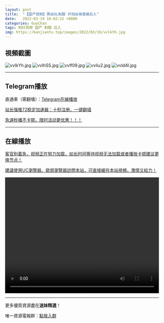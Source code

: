 ```yaml
---
layout: post
title:  "【国产视频】黑丝OL制服 开裆丝袜直接后入"
date:   2022-03-19 16:02:22 +0800
categories: GuoChan
tags: 网红视频 国产 制服 后入
img: https://kanjiantu.top/images/2022/03/19/vvlkYh.jpg
---
```



## 視頻截圖

![vvlkYh.jpg](https://kanjiantu.top/images/2022/03/19/vvlkYh.jpg)
![vvlhSS.jpg](https://kanjiantu.top/images/2022/03/19/vvlhSS.jpg)
![vvlf09.jpg](https://kanjiantu.top/images/2022/03/19/vvlf09.jpg)
![vvliu2.jpg](https://kanjiantu.top/images/2022/03/19/vvliu2.jpg)
![vvld4I.jpg](https://kanjiantu.top/images/2022/03/19/vvld4I.jpg)

* * *
## Telegram播放

直通車（需翻墻）：[Telegram在線播放](https://t.me/mimeijingxuan/256)

<u>站长强推72稳定加速器：[十秒注册、一键翻墙](https://www.mimei.blog/skip/vpn.html) </u>


<u>急速秒播不卡顿，限时活动更优惠！！！</u>
* * *
## 在線播放
<u>客官别着急，视频正在努力加载，如长时间等待视频无法加载或者播放卡顿建议更换节点！</u>

<u>建議使用UC瀏覽器、歐朋瀏覽器訪問本站，可直接緩存本站視頻，激情又給力！</u>
<center><video src="https://cdn.publer.io/uploads/videos/6247fe61db279736bfa815b1/6cec12cc46974f427b9e1145d0a8ce11.mp4" width="100%" height="380px" controls="controls"></video></center>



* * *
更多優質資源盡在**迷妹精選**！

唯一資源電報群：[點我入群](https://t.me/mimeijingxuan)



